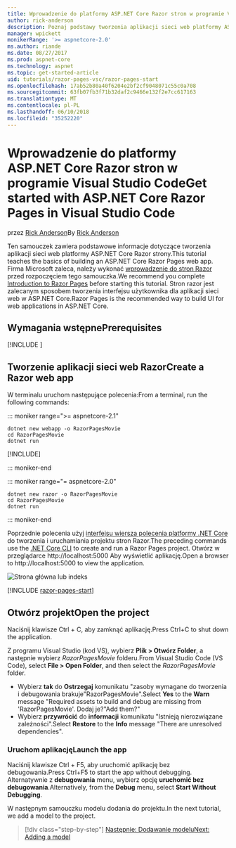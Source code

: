 ```yaml
---
title: Wprowadzenie do platformy ASP.NET Core Razor stron w programie Visual Studio Code
author: rick-anderson
description: Poznaj podstawy tworzenia aplikacji sieci web platformy ASP.NET Core Razor strony z kodem Visual Studio.
manager: wpickett
monikerRange: '>= aspnetcore-2.0'
ms.author: riande
ms.date: 08/27/2017
ms.prod: aspnet-core
ms.technology: aspnet
ms.topic: get-started-article
uid: tutorials/razor-pages-vsc/razor-pages-start
ms.openlocfilehash: 17ab52b80a40f6204e2bf2cf9048071c55c0a708
ms.sourcegitcommit: 63fb07fb3f71b32daf2c9466e132f2e7cc617163
ms.translationtype: MT
ms.contentlocale: pl-PL
ms.lasthandoff: 06/10/2018
ms.locfileid: "35252220"
---
```

# <a name="get-started-with-aspnet-core-razor-pages-in-visual-studio-code"></a><span data-ttu-id="129e0-103">Wprowadzenie do platformy ASP.NET Core Razor stron w programie Visual Studio Code</span><span class="sxs-lookup"><span data-stu-id="129e0-103">Get started with ASP.NET Core Razor Pages in Visual Studio Code</span></span>

<span data-ttu-id="129e0-104">przez [Rick Anderson](https://twitter.com/RickAndMSFT)</span><span class="sxs-lookup"><span data-stu-id="129e0-104">By [Rick Anderson](https://twitter.com/RickAndMSFT)</span></span>

<span data-ttu-id="129e0-105">Ten samouczek zawiera podstawowe informacje dotyczące tworzenia aplikacji sieci web platformy ASP.NET Core Razor strony.</span><span class="sxs-lookup"><span data-stu-id="129e0-105">This tutorial teaches the basics of building an ASP.NET Core Razor Pages web app.</span></span> <span data-ttu-id="129e0-106">Firma Microsoft zaleca, należy wykonać [wprowadzenie do stron Razor](xref:mvc/razor-pages/index) przed rozpoczęciem tego samouczka.</span><span class="sxs-lookup"><span data-stu-id="129e0-106">We recommend you complete [Introduction to Razor Pages](xref:mvc/razor-pages/index) before starting this tutorial.</span></span> <span data-ttu-id="129e0-107">Stron razor jest zalecanym sposobem tworzenia interfejsu użytkownika dla aplikacji sieci web w ASP.NET Core.</span><span class="sxs-lookup"><span data-stu-id="129e0-107">Razor Pages is the recommended way to build UI for web applications in ASP.NET Core.</span></span>

## <a name="prerequisites"></a><span data-ttu-id="129e0-108">Wymagania wstępne</span><span class="sxs-lookup"><span data-stu-id="129e0-108">Prerequisites</span></span>

[!INCLUDE [](~/includes/net-core-prereqs-vscode.md)]

## <a name="create-a-razor-web-app"></a><span data-ttu-id="129e0-109">Tworzenie aplikacji sieci web Razor</span><span class="sxs-lookup"><span data-stu-id="129e0-109">Create a Razor web app</span></span>

<span data-ttu-id="129e0-110">W terminalu uruchom następujące polecenia:</span><span class="sxs-lookup"><span data-stu-id="129e0-110">From a terminal, run the following commands:</span></span>

::: moniker range=">= aspnetcore-2.1"

```console
dotnet new webapp -o RazorPagesMovie
cd RazorPagesMovie
dotnet run
```

[!INCLUDE[](~/includes/webapp-alias-notice.md)]

::: moniker-end

::: moniker range="= aspnetcore-2.0"

```console
dotnet new razor -o RazorPagesMovie
cd RazorPagesMovie
dotnet run
```

::: moniker-end

<span data-ttu-id="129e0-112">Poprzednie polecenia użyj [interfejsu wiersza polecenia platformy .NET Core](https://docs.microsoft.com/dotnet/core/tools/dotnet) do tworzenia i uruchamiania projektu stron Razor.</span><span class="sxs-lookup"><span data-stu-id="129e0-112">The preceding commands use the [.NET Core CLI](https://docs.microsoft.com/dotnet/core/tools/dotnet) to create and run a Razor Pages project.</span></span> <span data-ttu-id="129e0-113">Otwórz w przeglądarce http://localhost:5000 Aby wyświetlić aplikację.</span><span class="sxs-lookup"><span data-stu-id="129e0-113">Open a browser to http://localhost:5000 to view the application.</span></span>

![Strona główna lub indeks](../razor-pages/razor-pages-start/_static/home.png)

[!INCLUDE [razor-pages-start](../../includes/RP/razor-pages-start.md)]

## <a name="open-the-project"></a><span data-ttu-id="129e0-115">Otwórz projekt</span><span class="sxs-lookup"><span data-stu-id="129e0-115">Open the project</span></span>

<span data-ttu-id="129e0-116">Naciśnij klawisze Ctrl + C, aby zamknąć aplikację.</span><span class="sxs-lookup"><span data-stu-id="129e0-116">Press Ctrl+C to shut down the application.</span></span>

<span data-ttu-id="129e0-117">Z programu Visual Studio (kod VS), wybierz **Plik > Otwórz Folder**, a następnie wybierz *RazorPagesMovie* folderu.</span><span class="sxs-lookup"><span data-stu-id="129e0-117">From Visual Studio Code (VS Code), select **File > Open Folder**, and then select the *RazorPagesMovie* folder.</span></span>

- <span data-ttu-id="129e0-118">Wybierz **tak** do **Ostrzegaj** komunikatu "zasoby wymagane do tworzenia i debugowania brakuje"RazorPagesMovie".</span><span class="sxs-lookup"><span data-stu-id="129e0-118">Select **Yes** to the **Warn** message "Required assets to build and debug are missing from 'RazorPagesMovie'.</span></span> <span data-ttu-id="129e0-119">Dodaj je?"</span><span class="sxs-lookup"><span data-stu-id="129e0-119">Add them?"</span></span>
- <span data-ttu-id="129e0-120">Wybierz **przywrócić** do **informacji** komunikatu "Istnieją nierozwiązane zależności".</span><span class="sxs-lookup"><span data-stu-id="129e0-120">Select **Restore** to the **Info** message "There are unresolved dependencies".</span></span>

### <a name="launch-the-app"></a><span data-ttu-id="129e0-121">Uruchom aplikację</span><span class="sxs-lookup"><span data-stu-id="129e0-121">Launch the app</span></span>

<span data-ttu-id="129e0-122">Naciśnij klawisze Ctrl + F5, aby uruchomić aplikację bez debugowania.</span><span class="sxs-lookup"><span data-stu-id="129e0-122">Press Ctrl+F5 to start the app without debugging.</span></span> <span data-ttu-id="129e0-123">Alternatywnie z **debugowania** menu, wybierz opcję **uruchomić bez debugowania**.</span><span class="sxs-lookup"><span data-stu-id="129e0-123">Alternatively, from the **Debug** menu, select **Start Without Debugging**.</span></span>

<span data-ttu-id="129e0-124">W następnym samouczku modelu dodania do projektu.</span><span class="sxs-lookup"><span data-stu-id="129e0-124">In the next tutorial, we add a model to the project.</span></span> 

> [!div class="step-by-step"]
> [<span data-ttu-id="129e0-125">Następnie: Dodawanie modelu</span><span class="sxs-lookup"><span data-stu-id="129e0-125">Next: Adding a model</span></span>](xref:tutorials/razor-pages-vsc/model)  
